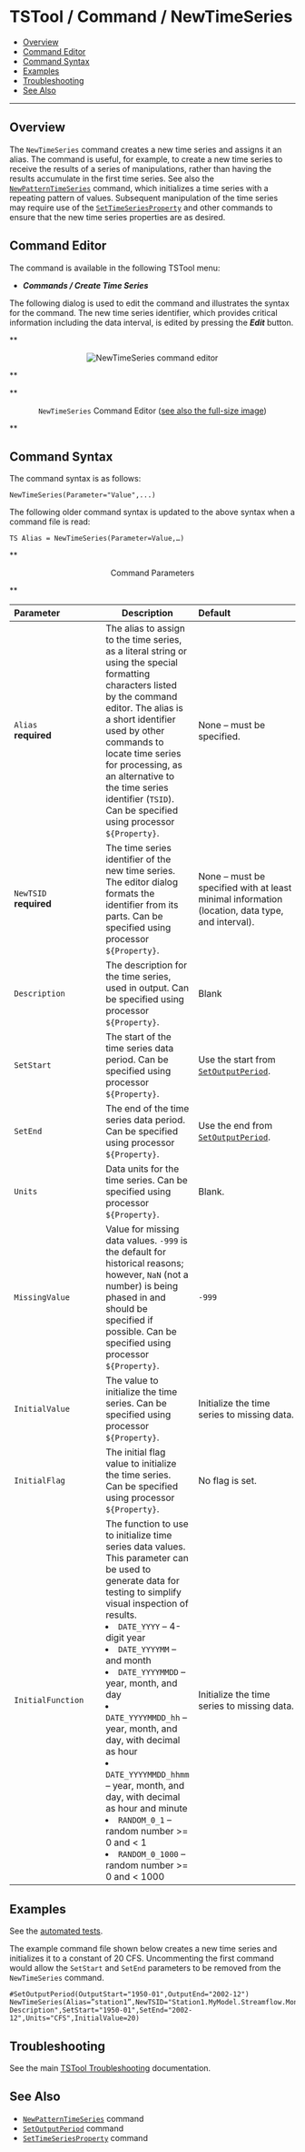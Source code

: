 # TSTool / Command / NewTimeSeries #

*   [Overview](#overview)
*   [Command Editor](#command-editor)
*   [Command Syntax](#command-syntax)
*   [Examples](#examples)
*   [Troubleshooting](#troubleshooting)
*   [See Also](#see-also)

-------------------------

## Overview ##

The `NewTimeSeries` command creates a new time series and assigns it an alias.
The command is useful, for example, to create a new time series to
receive the results of a series of manipulations,
rather than having the results accumulate in the first time series.
See also the
[`NewPatternTimeSeries`](../NewPatternTimeSeries/NewPatternTimeSeries.md) command,
which initializes a time series with a repeating pattern of values.
Subsequent manipulation of the time series may require use of the
[`SetTimeSeriesProperty`](../SetTimeSeriesProperty/SetTimeSeriesProperty.md) and
other commands to ensure that the new time series properties are as desired.  

## Command Editor ##

The command is available in the following TSTool menu:

*   ***Commands / Create Time Series***

The following dialog is used to edit the command and illustrates the syntax for the command.
The new time series identifier, which provides critical information including the data interval,
is edited by pressing the ***Edit*** button.

**<p style="text-align: center;">
![NewTimeSeries command editor](NewTimeSeries.png)
</p>**

**<p style="text-align: center;">
`NewTimeSeries` Command Editor (<a href="../NewTimeSeries.png">see also the full-size image</a>)
</p>**

## Command Syntax ##

The command syntax is as follows:

```text
NewTimeSeries(Parameter="Value",...)
```
The following older command syntax is updated to the above syntax when a command file is read:

```
TS Alias = NewTimeSeries(Parameter=Value,…)
```

**<p style="text-align: center;">
Command Parameters
</p>**

|**Parameter**&nbsp;&nbsp;&nbsp;&nbsp;&nbsp;&nbsp;&nbsp;&nbsp;&nbsp;&nbsp;&nbsp;&nbsp;&nbsp;&nbsp;&nbsp;|**Description**|**Default**&nbsp;&nbsp;&nbsp;&nbsp;&nbsp;&nbsp;&nbsp;&nbsp;&nbsp;&nbsp;&nbsp;&nbsp;&nbsp;&nbsp;&nbsp;&nbsp;&nbsp;&nbsp;&nbsp;&nbsp;&nbsp;&nbsp;&nbsp;&nbsp;&nbsp;&nbsp;&nbsp;|
|--------------|-----------------|-----------------|
|`Alias`<br>**required**|The alias to assign to the time series, as a literal string or using the special formatting characters listed by the command editor.  The alias is a short identifier used by other commands to locate time series for processing, as an alternative to the time series identifier (`TSID`).  Can be specified using processor `${Property}`.|None – must be specified.|
|`NewTSID`<br>**required**|The time series identifier of the new time series.  The editor dialog formats the identifier from its parts.  Can be specified using processor `${Property}`.|None – must be specified with at least minimal information (location, data type, and interval).|
|`Description`|The description for the time series, used in output.  Can be specified using processor `${Property}`.|Blank|
|`SetStart`|The start of the time series data period.  Can be specified using processor `${Property}`.|Use the start from [`SetOutputPeriod`](../SetOutputPeriod/SetOutputPeriod.md).|
|`SetEnd`|The end of the time series data period.  Can be specified using processor `${Property}`.|Use the end from [`SetOutputPeriod`](../SetOutputPeriod/SetOutputPeriod.md).|
|`Units`|Data units for the time series.  Can be specified using processor `${Property}`.|Blank.|
|`MissingValue`|Value for missing data values.  `-999` is the default for historical reasons; however, `NaN` (not a number) is being phased in and should be specified if possible.  Can be specified using processor `${Property}`.|`-999`|
|`InitialValue`|The value to initialize the time series.  Can be specified using processor `${Property}`.|Initialize the time series to missing data.|
|`InitialFlag`|The initial flag value to initialize the time series.  Can be specified using processor `${Property}`.|No flag is set.|
|`InitialFunction`|The function to use to initialize time series data values.  This parameter can be used to generate data for testing to simplify visual inspection of results.</ul><li>`DATE_YYYY` – 4-digit year</li><li>`DATE_YYYYMM` – and month</li><li>`DATE_YYYYMMDD` – year, month, and day</li><li>`DATE_YYYYMMDD_hh` – year, month, and day, with decimal as hour</li><li>`DATE_YYYYMMDD_hhmm` – year, month, and day, with decimal as hour and minute</li><li>`RANDOM_0_1` – random number >= 0 and < 1</li><li>`RANDOM_0_1000` – random number >= 0 and < 1000</li></ul>|Initialize the time series to missing data.|

## Examples ##

See the [automated tests](https://github.com/OpenCDSS/cdss-app-tstool-test/tree/master/test/commands/NewTimeSeries).

The example command file shown below creates a new time series and
initializes it to a constant of 20 CFS.
Uncommenting the first command would allow the `SetStart` and `SetEnd`
parameters to be removed from the `NewTimeSeries` command.

```
#SetOutputPeriod(OutputStart="1950-01",OutputEnd="2002-12")
NewTimeSeries(Alias=”station1”,NewTSID="Station1.MyModel.Streamflow.Month",Description="Example Description",SetStart="1950-01",SetEnd="2002-12",Units="CFS",InitialValue=20)
```

## Troubleshooting ##

See the main [TSTool Troubleshooting](../../troubleshooting/troubleshooting.md) documentation.

## See Also ##

*   [`NewPatternTimeSeries`](../NewPatternTimeSeries/NewPatternTimeSeries.md) command
*   [`SetOutputPeriod`](../SetOutputPeriod/SetOutputPeriod.md) command
*   [`SetTimeSeriesProperty`](../SetTimeSeriesProperty/SetTimeSeriesProperty.md) command
